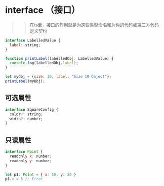 # interface （接口）
>> 在ts里，接口的作用就是为这些类型命名和为你的代码或第三方代码定义契约

```JavaScript
interface LabelledValue {
  label: string;
}

function printLabel(labelledObj: LabelledValue) {
  console.log(labelledObj.label);
}

let myObj = {size: 10, label: "Size 10 Object"};
printLabel(myObj);
```

## 可选属性
```JavaScript
interface SquareConfig {
  color?: string;
  width?: number;
}
```

## 只读属性
```JavaScript
interface Point {
  readonly x: number;
  readonly y: number;
}

let p1: Point = { x: 10, y: 20 }
p1.x = 5 // Error
```